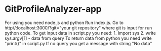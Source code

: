 # GitProfileAnalyzer-app
  For using you need node.js and python
  Run index.js.
  Go to http//:localhost:3000/?git="your git repository" where git is input for run python code.
  To get input data in script.py you need:
    1. Import sys
    2. write sys.argv[1] - data from query
  To return data from python you need write "print()" in script.py
  If no query you get a message with string "No data"
